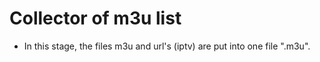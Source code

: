 # Collector of m3u list

- In this stage, the files m3u and url's (iptv)   are put into one file ".m3u".
